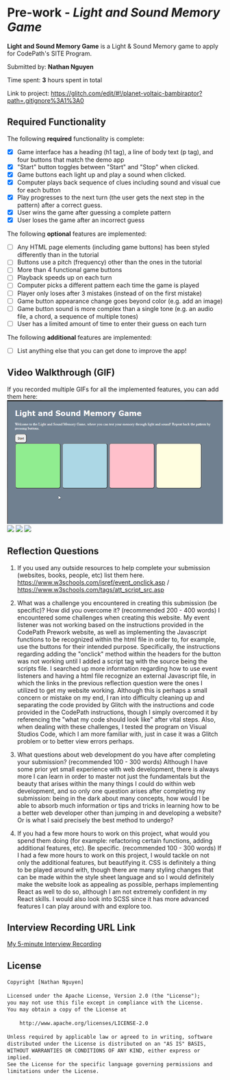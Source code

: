 # Pre-work - *Light and Sound Memory Game*

**Light and Sound Memory Game** is a Light & Sound Memory game to apply for CodePath's SITE Program. 

Submitted by: **Nathan Nguyen**

Time spent: **3** hours spent in total

Link to project: https://glitch.com/edit/#!/planet-voltaic-bambiraptor?path=.gitignore%3A1%3A0

## Required Functionality

The following **required** functionality is complete:

* [x] Game interface has a heading (h1 tag), a line of body text (p tag), and four buttons that match the demo app
* [x] "Start" button toggles between "Start" and "Stop" when clicked. 
* [x] Game buttons each light up and play a sound when clicked. 
* [x] Computer plays back sequence of clues including sound and visual cue for each button
* [x] Play progresses to the next turn (the user gets the next step in the pattern) after a correct guess. 
* [x] User wins the game after guessing a complete pattern
* [x] User loses the game after an incorrect guess

The following **optional** features are implemented:

* [ ] Any HTML page elements (including game buttons) has been styled differently than in the tutorial
* [ ] Buttons use a pitch (frequency) other than the ones in the tutorial
* [ ] More than 4 functional game buttons
* [ ] Playback speeds up on each turn
* [ ] Computer picks a different pattern each time the game is played
* [ ] Player only loses after 3 mistakes (instead of on the first mistake)
* [ ] Game button appearance change goes beyond color (e.g. add an image)
* [ ] Game button sound is more complex than a single tone (e.g. an audio file, a chord, a sequence of multiple tones)
* [ ] User has a limited amount of time to enter their guess on each turn

The following **additional** features are implemented:

- [ ] List anything else that you can get done to improve the app!

## Video Walkthrough (GIF)

If you recorded multiple GIFs for all the implemented features, you can add them here:
![](https://github.com/nathantoannguyen/CodePath-SITE-PreWork/blob/main/codepathsite.gif)
![](gif2-link-here)
![](gif3-link-here)
![](gif4-link-here)

## Reflection Questions
1. If you used any outside resources to help complete your submission (websites, books, people, etc) list them here. 
https://www.w3schools.com/jsref/event_onclick.asp / https://www.w3schools.com/tags/att_script_src.asp

2. What was a challenge you encountered in creating this submission (be specific)? How did you overcome it? (recommended 200 - 400 words) 
I encountered some challenges when creating this website. My event listener was not working based on the instructions provided in the CodePath Prework website, as well as implementing the Javascript functions to be recognized within the html file in order to, for example, use the buttons for their intended purpose. Specifically, the instructions regarding adding the "onclick" method within the headers for the button was not working until I added a script tag with the source being the scripts file. I searched up more information regarding how to use event listeners and having a html file recognize an external Javascript file, in which the links in the previous reflection question were the ones I utilized to get my website working. Although this is perhaps a small concern or mistake on my end, I ran into difficulty cleaning up and separating the code provided by Glitch with the instructions and code provided in the CodePath instructions, though I simply overcomed it by referencing the "what my code should look like" after vital steps. Also, when dealing with these challenges, I tested the program on Visual Studios Code, which I am more familiar with, just in case it was a Glitch problem or to better view errors perhaps.

3. What questions about web development do you have after completing your submission? (recommended 100 - 300 words) 
Although I have some prior yet small experience with web development, there is always more I can learn in order to master not just the fundamentals but the beauty that arises within the many things I could do within web development, and so only one question arises after completing my submission: being in the dark about many concepts, how would I be able to absorb much information or tips and tricks in learning how to be a better web developer other than jumping in and developing a website? Or is what I said precisely the best method to undergo?

4. If you had a few more hours to work on this project, what would you spend them doing (for example: refactoring certain functions, adding additional features, etc). Be specific. (recommended 100 - 300 words) 
If I had a few more hours to work on this project, I would tackle on not only the additional features, but beautifying it. CSS is definitely a thing to be played around with, though there are many styling changes that can be made within the style sheet language and so I would definitely make the website look as appealing as possible, perhaps implementing React as well to do so, although I am not extremely confident in my React skills. I would also look into SCSS since it has more advanced features I can play around with and explore too.



## Interview Recording URL Link

[My 5-minute Interview Recording](your-link-here)


## License

    Copyright [Nathan Nguyen]

    Licensed under the Apache License, Version 2.0 (the "License");
    you may not use this file except in compliance with the License.
    You may obtain a copy of the License at

        http://www.apache.org/licenses/LICENSE-2.0

    Unless required by applicable law or agreed to in writing, software
    distributed under the License is distributed on an "AS IS" BASIS,
    WITHOUT WARRANTIES OR CONDITIONS OF ANY KIND, either express or implied.
    See the License for the specific language governing permissions and
    limitations under the License.

